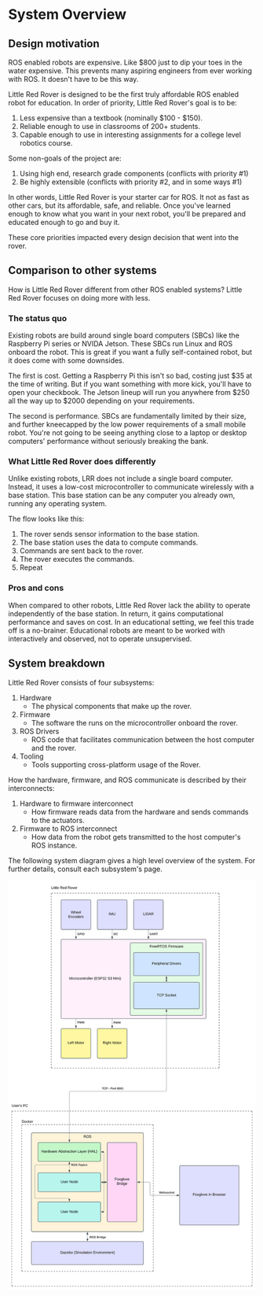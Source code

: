 # System Overview

## Design motivation

ROS enabled robots are expensive. Like $800 just to dip your toes in the water expensive. This prevents many aspiring engineers from ever working with ROS. It doesn't have to be this way.

Little Red Rover is designed to be the first truly affordable ROS enabled robot for education.
In order of priority, Little Red Rover's goal is to be:

1. Less expensive than a textbook (nominally $100 - $150).
2. Reliable enough to use in classrooms of 200+ students.
3. Capable enough to use in interesting assignments for a college level robotics course.

Some non-goals of the project are:

1. Using high end, research grade components (conflicts with priority #1)
2. Be highly extensible (conflicts with priority #2, and in some ways #1)

In other words, Little Red Rover is your starter car for ROS.
It not as fast as other cars, but its affordable, safe, and reliable.
Once you've learned enough to know what you want in your next robot, you'll be prepared and educated enough to go and buy it.

These core priorities impacted every design decision that went into the rover.

## Comparison to other systems

How is Little Red Rover different from other ROS enabled systems?
Little Red Rover focuses on doing more with less.

### The status quo

Existing robots are build around single board computers (SBCs) like the Raspberry Pi series or NVIDA Jetson.
These SBCs run Linux and ROS onboard the robot.
This is great if you want a fully self-contained robot, but it does come with some downsides.

The first is cost.
Getting a Raspberry Pi this isn't so bad, costing just $35 at the time of writing.
But if you want something with more kick, you'll have to open your checkbook.
The Jetson lineup will run you anywhere from $250 all the way up to $2000 depending on your requirements.

The second is performance.
SBCs are fundamentally limited by their size, and further kneecapped by the low power requirements of a small mobile robot.
You're not going to be seeing anything close to a laptop or desktop computers' performance without seriously breaking the bank.

### What Little Red Rover does differently

Unlike existing robots, LRR does not include a single board computer.
Instead, it uses a low-cost microcontroller to communicate wirelessly with a base station.
This base station can be any computer you already own, running any operating system.

The flow looks like this:
1. The rover sends sensor information to the base station.
2. The base station uses the data to compute commands.
3. Commands are sent back to the rover.
4. The rover executes the commands.
5. Repeat

### Pros and cons

When compared to other robots, Little Red Rover lack the ability to operate independently of the base station.
In return, it gains computational performance and saves on cost.
In an educational setting, we feel this trade off is a no-brainer.
Educational robots are meant to be worked with interactively and observed, not to operate unsupervised.

## System breakdown

Little Red Rover consists of four subsystems:
1. Hardware
    * The physical components that make up the rover.
2. Firmware
    * The software the runs on the microcontroller onboard the rover.
3. ROS Drivers
    * ROS code that facilitates communication between the host computer and the rover. 
4. Tooling
    * Tools supporting cross-platform usage of the Rover.

How the hardware, firmware, and ROS communicate is described by their interconnects:
1. Hardware to firmware interconnect
    * How firmware reads data from the hardware and sends commands to the actuators.
2. Firmware to ROS interconnect
    * How data from the robot gets transmitted to the host computer's ROS instance.

The following system diagram gives a high level overview of the system.
For further details, consult each subsystem's page.

![System Overview Diagram](./_images/system_overview/little_red_rover_system_diagram.svg)
